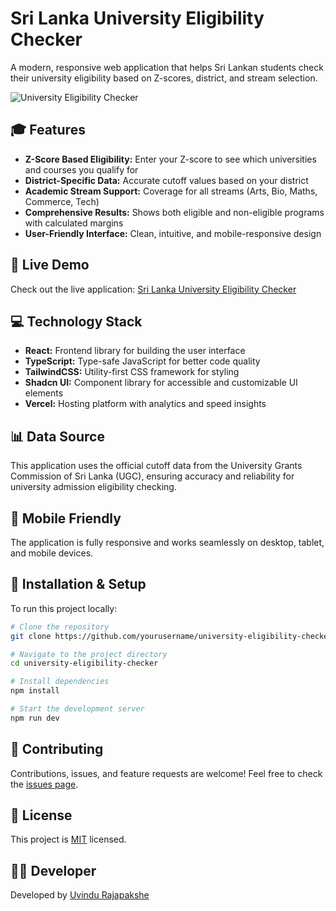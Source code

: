 # Sri Lanka University Eligibility Checker

A modern, responsive web application that helps Sri Lankan students check their university eligibility based on Z-scores, district, and stream selection.

![University Eligibility Checker](https://github.com/user-attachments/assets/666859d3-68b5-4a8a-ad76-37ba246ac5c2)

## 🎓 Features

- **Z-Score Based Eligibility:** Enter your Z-score to see which universities and courses you qualify for
- **District-Specific Data:** Accurate cutoff values based on your district
- **Academic Stream Support:** Coverage for all streams (Arts, Bio, Maths, Commerce, Tech)
- **Comprehensive Results:** Shows both eligible and non-eligible programs with calculated margins
- **User-Friendly Interface:** Clean, intuitive, and mobile-responsive design

## 🚀 Live Demo

Check out the live application: [Sri Lanka University Eligibility Checker]([https://university-eligibility-checker.vercel.app](https://zscore.webackzer.com/))

## 💻 Technology Stack

- **React:** Frontend library for building the user interface
- **TypeScript:** Type-safe JavaScript for better code quality
- **TailwindCSS:** Utility-first CSS framework for styling
- **Shadcn UI:** Component library for accessible and customizable UI elements
- **Vercel:** Hosting platform with analytics and speed insights

## 📊 Data Source

This application uses the official cutoff data from the University Grants Commission of Sri Lanka (UGC), ensuring accuracy and reliability for university admission eligibility checking.

## 📱 Mobile Friendly

The application is fully responsive and works seamlessly on desktop, tablet, and mobile devices.

## 🔧 Installation & Setup

To run this project locally:

```bash
# Clone the repository
git clone https://github.com/yourusername/university-eligibility-checker.git

# Navigate to the project directory
cd university-eligibility-checker

# Install dependencies
npm install

# Start the development server
npm run dev
```

## 🤝 Contributing

Contributions, issues, and feature requests are welcome! Feel free to check the [issues page](https://github.com/UvinduBro/zscore-checker/issues).

## 📄 License

This project is [MIT](LICENSE) licensed.

## 👨‍💻 Developer

Developed by [Uvindu Rajapakshe](https://www.facebook.com/UvinduOnline/)
